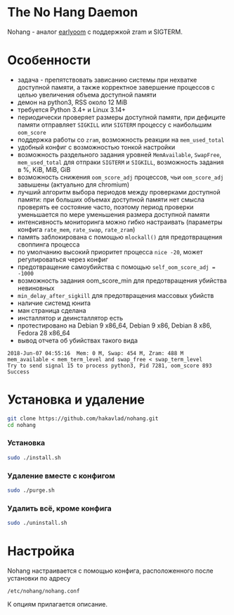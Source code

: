 
The No Hang Daemon
==================

Nohang - аналог [earlyoom](https://github.com/rfjakob/earlyoom) с поддержкой zram и SIGTERM.

Особенности
===========
- задача - препятствовать зависанию системы при нехватке доступной памяти, а также корректное завершение процессов с целью увеличения объема доступной памяти
- демон на python3, RSS около 12 MiB
- требуется Python 3.4+ и Linux 3.14+
- периодически проверяет размеры доступной памяти, при дефиците памяти отправляет `SIGKILL` или `SIGTERM` процессу с наибольшим `oom_score`
- поддержка работы со `zram`, возможность реакции на `mem_used_total`
- удобный конфиг с возможностью тонкой настройки
- возможность раздельного задания уровней `MemAvailable`, `SwapFree`, `mem_used_total` для отпраки `SIGTERM` и `SIGKILL`, возможность задания в %, KiB, MiB, GiB
- возможность снижения `oom_score_adj` процессов, чьи `oom_score_adj` завышены (актуально для chromium)
- лучший алгоритм выбора периодов между проверками доступной памяти: при больших объемах доступной памяти нет смысла проверять ее состояние часто, поэтому период проверки уменьшается по мере уменьшения размера доступной памяти
- интенсивность мониторинга можно гибко настраивать (параметры конфига `rate_mem`, `rate_swap`, `rate_zram`)
- память заблокирована с помощью `mlockall()` для предотвращения своппинга процесса
- по умолчанию высокий приоритет процесса `nice -20`, может регулироваться через конфиг
- предотвращение самоубийства с помощью `self_oom_score_adj = -1000`
- возможность задания oom_score_min для предотвращения убийства невиновных
- `min_delay_after_sigkill` для предотвращения массовых убийств
- наличие системд юнита
- ман страница сделана
- инсталлятор и деинсталлятор есть
- протестировано на Debian 9 x86_64, Debian 9 x86, Debian 8 x86, Fedora 28 x86_64
- вывод отчета об убийствах такого вида
```
2018-Jun-07 04:55:16  Mem: 0 M, Swap: 454 M, Zram: 488 M
mem_available < mem_term_level and swap_free < swap_term_level
Try to send signal 15 to process python3, Pid 7281, oom_score 893
Success
```

Установка и удаление
====================
```bash
git clone https://github.com/hakavlad/nohang.git
cd nohang
```
### Установка
```bash
sudo ./install.sh
```
### Удаление вместе с конфигом
```bash
sudo ./purge.sh
```
### Удалить всё, кроме конфига
```bash
sudo ./uninstall.sh
```

Настройка
=========
Nohang настраивается с помощью конфига, расположенного после установки 
по адресу
```
/etc/nohang/nohang.conf
```
К опциям прилагается описание.


